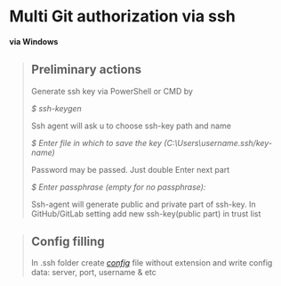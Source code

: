# Multi Git authorization via ssh

#### via Windows

> ## Preliminary actions
> Generate ssh key via PowerShell or CMD by
>
> _$ ssh-keygen_
>
> Ssh agent will ask u to choose ssh-key path and name
>
> _$ Enter file in which to save the key (C:\Users\username\.ssh/key-name)_
>
> Password may be passed. Just double Enter next part
>
> _$ Enter passphrase (empty for no passphrase):_
>
> Ssh-agent will generate public and private part of ssh-key. In GitHub/GitLab setting add new ssh-key(public part) in
> trust list

> ## Config filling
> In .ssh folder create _[config](.ssh/config)_ file without extension and write config data: server, port, username
> & etc
